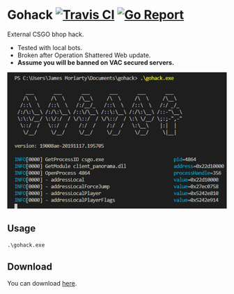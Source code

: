 # Gohack [![Travis CI][3]][4] [![Go Report][1]][2]

External CSGO bhop hack. 

- Tested with local bots.
- Broken after Operation Shattered Web update. 
- __Assume you will be banned on VAC secured servers.__

![Screenshot](docs/screenshot.png)

## Usage

```
.\gohack.exe
```

## Download

You can download [here][5].

[1]: https://goreportcard.com/badge/github.com/jamesmoriarty/gohack
[2]: https://goreportcard.com/report/github.com/jamesmoriarty/gohack
[3]: https://travis-ci.org/jamesmoriarty/gohack.svg?branch=master
[4]: https://travis-ci.org/jamesmoriarty/gohack
[5]: https://github.com/jamesmoriarty/gohack/releases